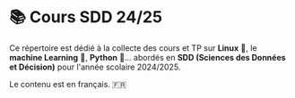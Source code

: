 # 📚 Cours SDD 24/25

Ce répertoire est dédié à la collecte des cours et TP sur **Linux** 🐧, le **machine Learning** 🤖, **Python** 🐍... abordés en **SDD (Sciences des Données et Décision)** pour l'année scolaire 2024/2025.   


Le contenu est en français. 🇫🇷
